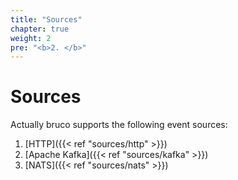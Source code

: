 ```yaml
---
title: "Sources"
chapter: true
weight: 2
pre: "<b>2. </b>"
---
```


# Sources

Actually bruco supports the following event sources:

1. [HTTP]({{< ref "sources/http" >}})
2. [Apache Kafka]({{< ref "sources/kafka" >}})
3. [NATS]({{< ref "sources/nats" >}})


